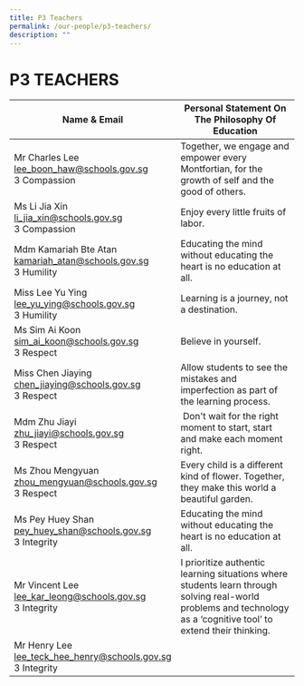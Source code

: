 ```yaml
---
title: P3 Teachers
permalink: /our-people/p3-teachers/
description: ""
---
```

# **P3 TEACHERS**

| Name &amp; Email 	| Personal Statement On The Philosophy Of Education 	|
|---	|---	|
| Mr Charles Lee <br>[lee_boon_haw@schools.gov.sg](mailto:lee_boon_haw@schools.gov.sg) <br> 3 Compassion	| Together, we engage and empower every Montfortian, for the growth of self and the good of others. 	|
| Ms Li Jia Xin <br>[li_jia_xin@schools.gov.sg](mailto:li_jia_xin@schools.gov.sg) <br> 3 Compassion	|  Enjoy every little fruits of labor.	|
| Mdm Kamariah Bte Atan<br>[kamariah_atan@schools.gov.sg](mailto:kamariah_atan@schools.gov.sg) <br> 3 Humility	| Educating the mind without educating the heart is no education at all. 	|
| Miss Lee Yu Ying<br>[lee_yu_ying@schools.gov.sg](mailto:lee_yu_ying@schools.gov.sg) <br> 3 Humility	| Learning is a journey, not a destination. 	|
| Ms Sim Ai Koon<br>[sim_ai_koon@schools.gov.sg](mailto:sim_ai_koon@schools.gov.sg) <br> 3 Respect	| Believe in yourself. 	|
| Miss Chen Jiaying<br>[chen_jiaying@schools.gov.sg](mailto:chen_jiaying@schools.gov.sg) <br> 3 Respect	| Allow students to see the mistakes and imperfection as part of the learning process. |
| Mdm Zhu Jiayi <br>[zhu_jiayi@schools.gov.sg](mailto:zhu_jiayi@schools.gov.sg) <br> 3 Respect	| &nbsp;Don't wait for the right moment to start, start and make each moment right. 	|
| Ms Zhou Mengyuan <br>[zhou_mengyuan@schools.gov.sg](mailto:zhou_mengyuan@schools.gov.sg) <br> 3 Respect	| Every child is a different kind of flower. Together, they make this world a beautiful garden. 	|
| Ms Pey Huey Shan<br>[pey_huey_shan@schools.gov.sg](mailto:pey_huey_shan@schools.gov.sg) <br> 3 Integrity	| Educating the mind without educating the heart is no education at all. 	|
| Mr Vincent Lee<br>[lee_kar_leong@schools.gov.sg](mailto:lee_kar_leong@schools.gov.sg) <br> 3 Integrity	|  I prioritize authentic learning situations where students learn through solving real-world problems and technology as a ‘cognitive tool’ to extend their thinking. 	|
| Mr Henry Lee<br>[lee_teck_hee_henry@schools.gov.sg](mailto:lee_teck_hee_henry@schools.gov.sg) <br> 3 Integrity	|  	|